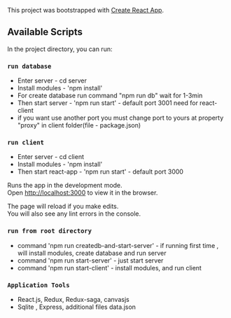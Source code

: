 This project was bootstrapped with [Create React App](https://github.com/facebook/create-react-app).

## Available Scripts

In the project directory, you can run:

### `run database`

-   Enter server - cd server
-   Install modules - 'npm install'
-   For create database run command "npm run db" wait for 1-3min
-   Then start server - 'npm run start' - default port 3001 need for react-client
-   if you want use another port you must change port to yours at property "proxy" in client folder(file - package.json)

### `run client`

-   Enter server - cd client
-   Install modules - 'npm install'
-   Then start react-app - 'npm run start' - default port 3000

Runs the app in the development mode.<br />
Open [http://localhost:3000](http://localhost:3000) to view it in the browser.

The page will reload if you make edits.<br />
You will also see any lint errors in the console.

### `run from root directory`

-   command 'npm run createdb-and-start-server' - if running first time , will install modules, create database and run server
-   command 'npm run start-server' - just start server
-   command 'npm run start-client' - install modules, and run client

### `Application Tools`

-   React.js, Redux, Redux-saga, canvasjs
-   Sqlite , Express, additional files data.json

